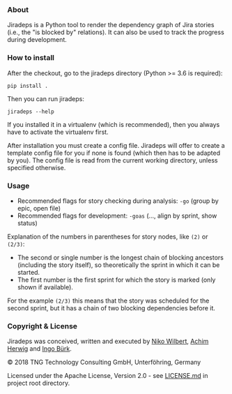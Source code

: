 ### About
Jiradeps is a Python tool to render the dependency graph of Jira stories (i.e., the "is blocked by" relations). It can 
also be used to track the progress during development.

### How to install

After the checkout, go to the jiradeps directory (Python >= 3.6 is required):

    pip install .

Then you can run jiradeps:

    jiradeps --help

If you installed it in a virtualenv (which is recommended), then you always have to activate the virtualenv first.

After installation you must create a config file. Jiradeps will offer to create a template config file for you if none 
is found (which then has to be adapted by you). The config file is read from the current working directory, unless 
specified otherwise.

### Usage
- Recommended flags for story checking during analysis: `-go` (group by epic, open file)
- Recommended flags for development: `-goas` (..., align by sprint, show status)

Explanation of the numbers in parentheses for story nodes, like `(2)` or `(2/3)`:
- The second or single number is the longest chain of blocking ancestors (including the story itself), so theoretically 
the sprint in which it can be started.
- The first number is the first sprint for which the story is marked (only shown if available).

For the example `(2/3)` this means that the story was scheduled for the second sprint, but it has a chain of two 
blocking dependencies before it.

### Copyright & License

Jiradeps was conceived, written and executed by [Niko Wilbert](https://github.com/nwilbert), 
[Achim Herwig](https://github.com/achimh3011) and [Ingo Bürk](https://github.com/airblader).

&copy; 2018 TNG Technology Consulting GmbH, Unterföhring, Germany

Licensed under the Apache License, Version 2.0 - see [LICENSE.md](LICENSE.md) in project root directory.

